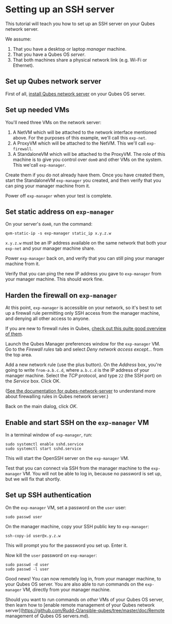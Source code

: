 # Setting up an SSH server

This tutorial will teach you how to set up an SSH server on your Qubes network server.

We assume:

1. That you have a desktop or laptop *manager* machine.
2. That you have a Qubes OS *server*.
3. That both machines share a physical network link (e.g. Wi-Fi or Ethernet).

## Set up Qubes network server

First of all, [install Qubes network server](https://github.com/Rudd-O/qubes-network-server#installation) on your Qubes OS server.

## Set up needed VMs

You'll need three VMs on the network server:

1. A NetVM which will be attached to the network interface mentioned above.
   For the purposes of this example, we'll call this `exp-net`.
2. A ProxyVM which will be attached to the NetVM.
   This we'll call `exp-firewall`.
3. A StandaloneVM which will be attached to the ProxyVM.  The role of this
   machine is to give you control over `dom0` and other VMs on the system.
   This we'call `exp-manager`.

Create them if you do not already have them.  Once you have created them,
start the StandaloneVM `exp-manager` you created, and then verify that you
can ping your manager machine from it.

Power off `exp-manager` when your test is complete.

## Set static address on `exp-manager`

On your server's `dom0`, run the command:

```
qvm-static-ip -s exp-manager static_ip x.y.z.w
```

`x.y.z.w` must be an IP address available on the same network that both
your `exp-net` and your manager machine share.

Power `exp-manager` back on, and verify that you can still ping your
manager machine from it.

Verify that you can ping the new IP address you gave to `exp-manager`
from your manager machine.  This should work fine.

## Harden the firewall on `exp-manager`

At this point, `exp-manager` is accessible on your network, so it's best
to set up a firewall rule permitting only SSH access from the manager
machine, and denying all other access to anyone.

If you are new to firewall rules in Qubes, [check out this quite
good overview of them](https://www.qubes-os.org/doc/qubes-firewall/).

Launch the Qubes Manager preferences window for the `exp-manager` VM.
Go to the *Firewall rules* tab and select *Deny network access
except...* from the top area.

Add a new network rule (use the plus button).  On the *Address* box,
you're going to write `from-a.b.c.d`, where `a.b.c.d` is the IP address
of your manager machine.  Select the *TCP* protocol, and type `22`
(the SSH port) on the *Service* box.  Click OK.

([See the documentation for qubes-network-server](https://github.com/Rudd-O/qubes-network-server)
to understand more about firewalling rules in Qubes network server.)

Back on the main dialog, click *OK*.

## Enable and start SSH on the `exp-manager` VM

In a terminal window of `exp-manager`, run:

```
sudo systemctl enable sshd.service
sudo systemctl start sshd.service
```

This will start the OpenSSH server on the `exp-manager` VM.

Test that you can connect via SSH from the manager machine to
the `exp-manager` VM.  You will not be able to log in, because
no password is set up, but we will fix that shortly.

## Set up SSH authentication

On the `exp-manager` VM, set a password on the `user` user:

```
sudo passwd user
```

On the manager machine, copy your SSH public key to `exp-manager`:

```
ssh-copy-id user@x.y.z.w
```

This will prompt you for the password you set up.  Enter it.

Now kill the `user` password on `exp-manager`:

```
sudo passwd -d user
sudo passwd -l user
```

Good news!  You can now remotely log in, from your manager machine,
to your Qubes OS server.  You are also able to run commands on the
`exp-manager` VM, directly from your manager machine.

Should you want to run commands on *other* VMs of your Qubes OS server,
then learn how to [enable remote management of your Qubes network server](https://github.com/Rudd-O/ansible-qubes/tree/master/doc/Remote management of Qubes OS servers.md).
